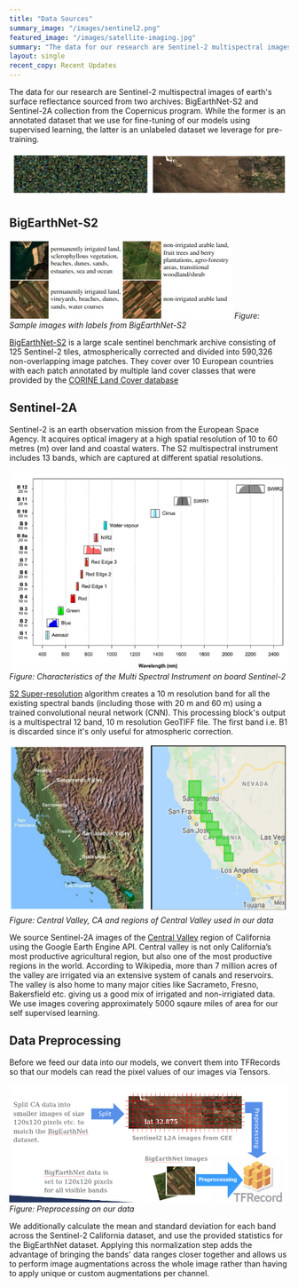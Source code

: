 ```yaml
---
title: "Data Sources"
summary_image: "/images/sentinel2.png"
featured_image: "/images/satellite-imaging.jpg"
summary: "The data for our research are Sentinel-2 multispectral images of earth's surface reflectance sourced from two archives: BigEarthNet-S2 and Sentinel-2A collection from the Copernicus program."
layout: single
recent_copy: Recent Updates
---
```


The data for our research are Sentinel-2 multispectral images of earth's surface reflectance sourced from two archives: BigEarthNet-S2 and Sentinel-2A collection from the Copernicus program. While the former is an annotated  dataset that we use for fine-tuning of our models using supervised learning, the latter is an unlabeled dataset we leverage for pre-training.

![](/images/data.png)

## BigEarthNet-S2

![bens21](/images/ben-s21.png)
*Figure: Sample images with labels from BigEarthNet-S2*

[BigEarthNet-S2](http://http://bigearth.net/) is a large scale sentinel benchmark archive consisting of 125 Sentinel-2 tiles, atmospherically corrected and divided into 590,326 non-overlapping image patches. They cover over 10 European countries with each patch annotated by multiple land cover classes that were provided by the [CORINE Land Cover database](https://land.copernicus.eu/user-corner/technical-library/corine-land-cover-nomenclature-guidelines/html)


## Sentinel-2A
Sentinel-2 is an earth observation mission from the European Space Agency. It acquires optical imagery at a high spatial resolution of 10 to 60 metres (m) over land and coastal waters. The S2 multispectral instrument includes 13 bands, which are captured at different spatial resolutions.

![bands](/images/bands.png)
*Figure: Characteristics of the Multi Spectral Instrument on board Sentinel-2*

[S2 Super-resolution](https://up42.com/blog/tech/sentinel-2-superresolution) algorithm creates a 10 m resolution band for all the existing spectral bands (including those with 20 m and 60 m) using a trained convolutional neural network (CNN). This processing block's output is a multispectral 12 band, 10 m resolution GeoTIFF file. The first band i.e. B1 is discarded since it's only useful for atmospheric correction.


![cvCal](/images/ca12.png)
*Figure: Central Valley, CA and regions of Central Valley used in our data*

We source Sentinel-2A images of the [Central Valley](https://en.wikipedia.org/wiki/Central_Valley_(California)) region of California using the Google Earth Engine API. Central valley is not only California’s most productive agricultural region, but also one of the most productive regions in the world. According to Wikipedia, more than 7 million acres of the valley are irrigated via an extensive system of canals and reservoirs. The valley is also home to many major cities like Sacrameto, Fresno, Bakersfield etc. giving us a good mix of irrigated and non-irrigiated data. We use images covering approximately 5000 sqaure miles of area for our self supervised learning.


## Data Preprocessing

Before we feed our data into our models, we convert them into TFRecords so that our models can read the pixel values of our images via Tensors.

![dataprocess](/images/preprocessing.png)
*Figure: Preprocessing on our data*

We additionally calculate the mean and standard deviation for each band across the Sentinel-2 California dataset, and use the provided statistics for the BigEarthNet dataset. Applying this normalization step adds the advantage of bringing the bands' data ranges closer together and allows us to perform image augmentations across the whole image rather than having to apply unique or custom augmentations per channel.
